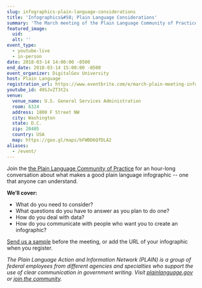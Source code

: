 ```yaml
---
slug: infographics-plain-language-considerations
title: 'Infographics&#58; Plain Language Considerations'
summary: 'The March meeting of the Plain Language Community of Practice will focus what makes an infographic easy to understand'
featured_image:
  uid:
  alt: ''
event_type:
  - youtube-live
  - in-person
date: 2018-03-14 14:00:00 -0500
end_date: 2018-03-14 15:00:00 -0500
event_organizer: DigitalGov University
host: Plain Language
registration_url: https://www.eventbrite.com/e/march-plain-meeting-infographics-registration-43723253428
youtube_id: 49SJvZT3t2s
venue:
  venue_name: U.S. General Services Administration
  room: 6324
  address: 1800 F Street NW
  city: Washington
  state: D.C.
  zip: 20405
  country: USA
  map: https://goo.gl/maps/bFWBD6QfDLA2
aliases:
  - /event/
---
```


Join the [the Plain Language Community of Practice](https://www.digitalgov.gov/communities/plain-language/) for an hour-long conversation about what makes a good plain language infographic -- one that anyone can understand.

**We’ll cover:**

- What do you need to consider?
- What questions do you have to answer as you plan to do one?
- How do you deal with data?
- How do you communicate with people who want you to create an infographic?

[Send us a sample](mailto:digitalgovu@gsa.gov "Email a sample infographic to DGU") before the meeting, or add the URL of your infographic when you register.

_The Plain Language Action and Information Network (PLAIN) is a group of federal employees from different agencies and specialties who support the use of clear communication in government writing. Visit [plainlanguage.gov](https://www.plainlanguage.gov/) or [join the community](https://www.digitalgov.gov/communities/plain-language/)._
